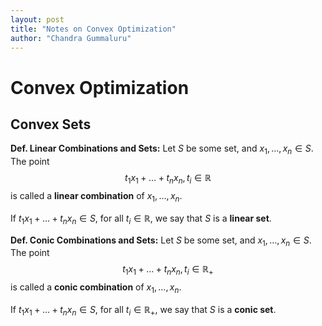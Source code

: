 ```yaml
---
layout: post
title: "Notes on Convex Optimization"
author: "Chandra Gummaluru"
---
```


# Convex Optimization

## Convex Sets

**Def.  Linear Combinations and Sets:**
Let $S$ be some set, and $x_1, \dots, x_n \in S$. The point
$$t_1x_1+\dots+t_nx_n, t_i \in \mathbb{R}$$ is called a **linear combination** of $x_1, \dots, x_n$.

If $t_1x_1 + \dots + t_nx_n \in S$, for all $t_i \in \mathbb{R}$, we say that $S$ is a **linear set**.

**Def. Conic Combinations and Sets:**
Let $S$ be some set, and $x_1, \dots, x_n \in S$. The point
$$t_1x_1+\dots+t_nx_n, t_i \in \mathbb{R}_{+}$$ is called a **conic combination** of $x_1, \dots, x_n$.

If $t_1x_1 + \dots + t_nx_n \in S$, for all $t_i \in \mathbb{R}_{+}$, we say that $S$ is a **conic set**.
